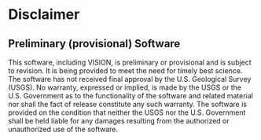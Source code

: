 Disclaimer
==========


Preliminary (provisional) Software
----------------------------------

This software, including VISION, is preliminary or provisional and is subject to revision. It is
being provided to meet the need for timely best science. The software has not
received final approval by the U.S. Geological Survey (USGS). No warranty,
expressed or implied, is made by the USGS or the U.S. Government as to the
functionality of the software and related material nor shall the fact of
release constitute any such warranty. The software is provided on the
condition that neither the USGS nor the U.S. Government shall be held liable
for any damages resulting from the authorized or unauthorized use of the
software.
